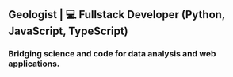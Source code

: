 ## Geologist | 💻 Fullstack Developer (Python, JavaScript, TypeScript)  

### Bridging science and code for data analysis and web applications.  





